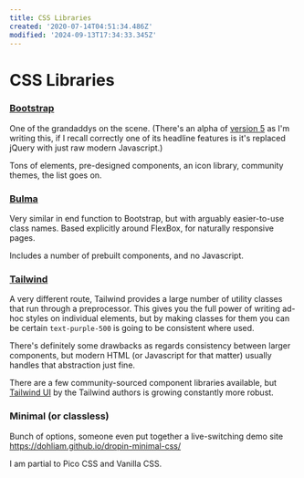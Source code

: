 ```yaml
---
title: CSS Libraries
created: '2020-07-14T04:51:34.486Z'
modified: '2024-09-13T17:34:33.345Z'
---
```


# CSS Libraries

### [Bootstrap](https://getbootstrap.com/)

One of the grandaddys on the scene. (There's an alpha of [version 5](https://v5.getbootstrap.com/) as I'm writing this, if I recall correctly one of its headline features is it's replaced jQuery with just raw modern Javascript.)

Tons of elements, pre-designed components, an icon library, community themes, the list goes on.

### [Bulma](https://bulma.io/)

Very similar in end function to Bootstrap, but with arguably easier-to-use class names. Based explicitly around FlexBox, for naturally responsive pages.

Includes a number of prebuilt components, and no Javascript.

### [Tailwind](https://tailwindcss.com/)

A very different route, Tailwind provides a large number of utility classes that run through a preprocessor. This gives you the full power of writing ad-hoc styles on individual elements, but by making classes for them you can be certain `text-purple-500` is going to be consistent where used.

There's definitely some drawbacks as regards consistency between larger components, but modern HTML (or Javascript for that matter) usually handles that abstraction just fine.

There are a few community-sourced component libraries available, but [Tailwind UI](https://tailwindui.com) by the Tailwind authors is growing constantly more robust.

### Minimal (or classless)

Bunch of options, someone even put together a live-switching demo site https://dohliam.github.io/dropin-minimal-css/

I am partial to Pico CSS and Vanilla CSS.

